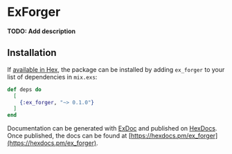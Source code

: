 # ExForger

**TODO: Add description**

## Installation

If [available in Hex](https://hex.pm/docs/publish), the package can be installed
by adding `ex_forger` to your list of dependencies in `mix.exs`:

```elixir
def deps do
  [
    {:ex_forger, "~> 0.1.0"}
  ]
end
```

Documentation can be generated with [ExDoc](https://github.com/elixir-lang/ex_doc)
and published on [HexDocs](https://hexdocs.pm). Once published, the docs can
be found at [https://hexdocs.pm/ex_forger](https://hexdocs.pm/ex_forger).

